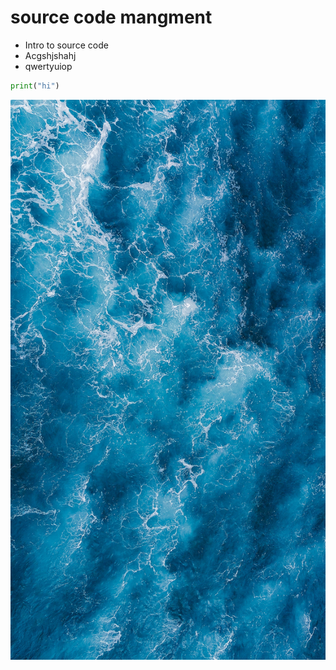 # source code mangment

- Intro to source code
- Acgshjshahj
- qwertyuiop 

```python
print("hi")

```
<img src="https://raw.githubusercontent.com/harsha200126/Document-Files-08-08-2020/master/aerial-shot-of-blue-water-3894157.jpg">
